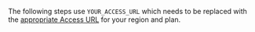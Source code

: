 The following steps use `YOUR_ACCESS_URL` which needs to be replaced with the [appropriate Access URL](/docs/deploy/regions-ip-addresses) for your region and plan.

